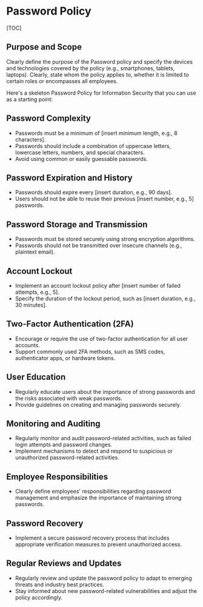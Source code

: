 # Password Policy

[TOC]

## Purpose and Scope

Clearly define the purpose of the Password policy and specify the devices and technologies covered by the policy (e.g., smartphones, tablets, laptops). Clearly, state whom the policy applies to, whether it is limited to certain roles or encompasses all employees.

Here's a skeleton Password Policy for Information Security that you can use as a starting point:

## Password Complexity

- Passwords must be a minimum of [insert minimum length, e.g., 8 characters].
- Passwords should include a combination of uppercase letters, lowercase letters, numbers, and special characters.
- Avoid using common or easily guessable passwords.

## Password Expiration and History

- Passwords should expire every [insert duration, e.g., 90 days].
- Users should not be able to reuse their previous [insert number, e.g., 5] passwords.

## Password Storage and Transmission

- Passwords must be stored securely using strong encryption algorithms.
- Passwords should not be transmitted over insecure channels (e.g., plaintext email).

## Account Lockout

- Implement an account lockout policy after [insert number of failed attempts, e.g., 5].
- Specify the duration of the lockout period, such as [insert duration, e.g., 30 minutes].

## Two-Factor Authentication (2FA)

- Encourage or require the use of two-factor authentication for all user accounts.
- Support commonly used 2FA methods, such as SMS codes, authenticator apps, or hardware tokens.

## User Education

- Regularly educate users about the importance of strong passwords and the risks associated with weak passwords.
- Provide guidelines on creating and managing passwords securely.

## Monitoring and Auditing

- Regularly monitor and audit password-related activities, such as failed login attempts and password changes.
- Implement mechanisms to detect and respond to suspicious or unauthorized password-related activities.

## Employee Responsibilities

- Clearly define employees' responsibilities regarding password management and emphasize the importance of maintaining strong passwords.

## Password Recovery

- Implement a secure password recovery process that includes appropriate verification measures to prevent unauthorized access.

## Regular Reviews and Updates

- Regularly review and update the password policy to adapt to emerging threats and industry best practices.
- Stay informed about new password-related vulnerabilities and adjust the policy accordingly.
